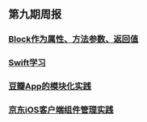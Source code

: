 ## 第九期周报

### [Block作为属性、方法参数、返回值](http://www.cocoachina.com/ios/20171010/20703.html)
### [Swift学习](https://github.com/iOS-Swift-Developers/Swift)
### [豆瓣App的模块化实践](http://lincode.github.io/Modularity)
### [京东iOS客户端组件管理实践](https://mp.weixin.qq.com/s/AzbK8oynTVnsawlg5iT0bg)
